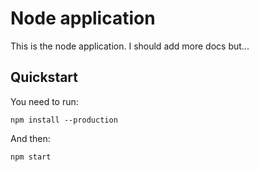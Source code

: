 # Node application

This is the node application. I should add more docs but...

## Quickstart

You need to run:
```
npm install --production
```

And then:
```
npm start
```
